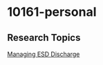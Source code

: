 # 10161-personal

## Research Topics

[Managing ESD Discharge](https://ftc-docs.firstinspires.org/en/latest/hardware_and_software_configuration/configuring/managing_esd/managing-esd.html#step-4-ground-electronics-to-metal-frame-with-an-approved-cable)
